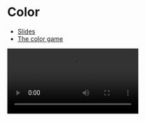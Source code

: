 # Color

* [Slides](cdn://slides/07-Color.pdf)
* [The color game](http://color.method.ac)

![videoplayer](cdn://video/lecture008.mp4)



